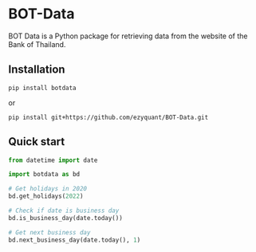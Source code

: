 # BOT-Data

BOT Data is a Python package for retrieving data from the website of the Bank of Thailand.

## Installation

```
pip install botdata
```

or

```
pip install git+https://github.com/ezyquant/BOT-Data.git
```

## Quick start

```Python
from datetime import date

import botdata as bd

# Get holidays in 2020
bd.get_holidays(2022)

# Check if date is business day
bd.is_business_day(date.today())

# Get next business day
bd.next_business_day(date.today(), 1)
```
